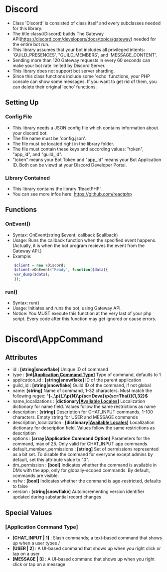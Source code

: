# Discord

 - Class 'Discord' is consisted of class itself and every subclasses needed for this library.
 - The title class(\Discord) builds The Gateway API(https://discord.com/developers/docs/topics/gateway)
   needed for the entire bot run.
 - This library assumes that your bot includes all privileged intents: 'GUILD_PRESENCES', "GUILD_MEMBERS', and
   'MESSAGE_CONTENT'.
 - Sending more than 120 Gateway requests in every 60 seconds can make your bot rate limited by Discord Server.
 - This library does not support bot server sharding.
 - Since this class functions include some 'echo' functions, your PHP console can show some messages.
   If you want to get rid of them, you can delete their original 'echo' functions.

## Setting Up

### Config File

 - This library needs a JSON config file which contains information about your discord bot.
 - The file name must be 'config.json'.
 - The file must be located right in the library folder.
 - The file must contain these keys and according values: "token", "app_id", and "guild_id".
 - "token" means your Bot Token and "app_id" means your Bot Application ID. Both can be viewd at your Discord
   Developer Portal.

### Library Contained

 - This library contains the library 'ReactPHP'.
 - You can see more infos here: https://github.com/reactphp

## Functions

### OnEvent()

 - Syntax: OnEvent(string $event, callback $callback)
 - Usage: Runs the callback function when the specified event happens. <br/>
   (Actually, it is when the bot program recieves the event from the Gateway API.)
 - Example:

```php
    $client = new \Discord;
    $client->OnEvent("Ready", function($data){
    var_dump($data);
    });
```

### run()

 - Syntax: run()
 - Usage: Initiates and runs the bot, using Gateway API.
 - Notice: You MUST execute this function at the very last of your php script.
   Every code after this function may get ignored or cause errors.


# Discord\AppCommand

## Attributes

 - id : **[string|snowflake]** Unique ID of command
 - type : **[int|[Application Command Type](#application-command-type)]** Type of command, defaults to 1
 - application_id : **[string|snowflake]** ID of the parent application
 - guild_id : **[string|snowflake]** Guild ID of the command, if not global
 - name: **[string]** 	Name of command, 1-32 characters. Must match the following regex:
   **^[-_\p{L}\p{N}\p{sc=Deva}\p{sc=Thai}]{1,32}$**
 - name_localizations : **[dictionary|[Available Locales](#locales)]** Localization dictionary for name field. Values follow the same restrictions as name
 - description : **[string]** Description for CHAT_INPUT commands, 1-100 characters. Empty string for USER and MESSAGE commands
 - description_localization : **[dictionary|[Available Locales](#locales)]** Localization dictionary for description field. Values follow the same restrictions as description
 - options : **[array|Application Command Option]** Parameters for the command, max of 25. Only valid for CHAT_INPUT app commands.
 - default_member_permissions : **[string]** Set of permissions represented as a bit set. To disable the command for everyone except admins by default, set this attribute value to "0".
 - dm_permission : **[bool]** Indicates whether the command is available in DMs with the app, only for globally-scoped commands. By default, commands are visible.
 - nsfw : **[bool]** Indicates whether the command is age-restricted, defaults to false
 - version : **[string|snowflake]** Autoincrementing version identifier updated during substantial record changes

## Special Values

### [Application Command Type]

 - **[CHAT_INPUT | 1]** : Slash commands; a text-based command that shows up when a user types /
 - **[USER | 2]** : A UI-based command that shows up when you right click or tap on a user
 - **[MESSAGE | 3]** : A UI-based command that shows up when you right click or tap on a message
